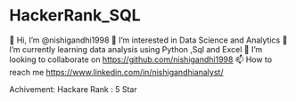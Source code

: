 # HackerRank_SQL

👋 Hi, I’m @nishigandhi1998
👀 I’m interested in Data Science and Analytics
🌱 I’m currently learning data analysis using Python ,Sql and Excel
💞️ I’m looking to collaborate on https://github.com/nishigandhi1998
📫 How to reach me https://www.linkedin.com/in/nishigandhianalyst/

Achivement:
Hackare Rank : 5 Star
